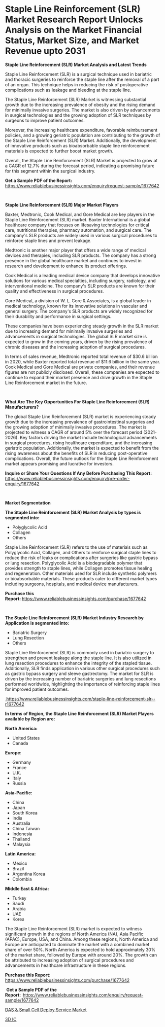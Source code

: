 <p><h1>Staple Line Reinforcement (SLR) Market Research Report Unlocks Analysis on the Market Financial Status, Market Size, and Market Revenue upto 2031</h1></p><p><strong>Staple Line Reinforcement (SLR) Market Analysis and Latest Trends</strong></p>
<p><p>Staple Line Reinforcement (SLR) is a surgical technique used in bariatric and thoracic surgeries to reinforce the staple line after the removal of a part of an organ. This technique helps in reducing the risk of postoperative complications such as leakage and bleeding at the staple line.</p><p>The Staple Line Reinforcement (SLR) Market is witnessing substantial growth due to the increasing prevalence of obesity and the rising demand for minimally invasive surgeries. The market is also driven by advancements in surgical technologies and the growing adoption of SLR techniques by surgeons to improve patient outcomes.</p><p>Moreover, the increasing healthcare expenditure, favorable reimbursement policies, and a growing geriatric population are contributing to the growth of the Staple Line Reinforcement (SLR) Market. Additionally, the development of innovative products such as bioabsorbable staple line reinforcement materials is expected to further boost market growth.</p><p>Overall, the Staple Line Reinforcement (SLR) Market is projected to grow at a CAGR of 12.7% during the forecast period, indicating a promising future for this segment within the surgical industry.</p></p>
<p><strong>Get a Sample PDF of the Report:&nbsp;</strong> <a href="https://www.reliablebusinessinsights.com/enquiry/request-sample/1677642">https://www.reliablebusinessinsights.com/enquiry/request-sample/1677642</a></p>
<p>&nbsp;</p>
<p><strong>Staple Line Reinforcement (SLR) Major Market Players</strong></p>
<p><p>Baxter, Medtronic, Cook Medical, and Gore Medical are key players in the Staple Line Reinforcement (SLR) market. Baxter International is a global healthcare company that focuses on lifesaving technologies for critical care, nutritional therapies, pharmacy automation, and surgical care. The company's SLR products are widely used in various surgical procedures to reinforce staple lines and prevent leakage. </p><p>Medtronic is another major player that offers a wide range of medical devices and therapies, including SLR products. The company has a strong presence in the global healthcare market and continues to invest in research and development to enhance its product offerings.</p><p>Cook Medical is a leading medical device company that develops innovative solutions for various medical specialties, including surgery, radiology, and interventional medicine. The company's SLR products are known for their quality and effectiveness in surgical procedures.</p><p>Gore Medical, a division of W. L. Gore & Associates, is a global leader in medical technology, known for its innovative solutions in vascular and general surgery. The company's SLR products are widely recognized for their durability and performance in surgical settings.</p><p>These companies have been experiencing steady growth in the SLR market due to increasing demand for minimally invasive surgeries and advancements in surgical technologies. The global SLR market size is expected to grow in the coming years, driven by the rising prevalence of chronic diseases and the increasing adoption of surgical procedures. </p><p>In terms of sales revenue, Medtronic reported total revenue of $30.6 billion in 2020, while Baxter reported total revenue of $11.6 billion in the same year. Cook Medical and Gore Medical are private companies, and their revenue figures are not publicly disclosed. Overall, these companies are expected to continue to expand their market presence and drive growth in the Staple Line Reinforcement market in the future.</p></p>
<p>&nbsp;</p>
<p><strong>What Are The Key Opportunities For Staple Line Reinforcement (SLR) Manufacturers?</strong></p>
<p><p>The global Staple Line Reinforcement (SLR) market is experiencing steady growth due to the increasing prevalence of gastrointestinal surgeries and the growing adoption of minimally invasive procedures. The market is projected to witness a CAGR of around 5% over the forecast period (2021-2026). Key factors driving the market include technological advancements in surgical procedures, rising healthcare expenditure, and the increasing geriatric population. Additionally, the market is expected to benefit from the rising awareness about the benefits of SLR in reducing post-operative complications. Overall, the future outlook for the Staple Line Reinforcement market appears promising and lucrative for investors.</p></p>
<p><strong>Inquire or Share Your Questions If Any Before Purchasing This Report:</strong> <a href="https://www.reliablebusinessinsights.com/enquiry/pre-order-enquiry/1677642">https://www.reliablebusinessinsights.com/enquiry/pre-order-enquiry/1677642</a></p>
<p>&nbsp;</p>
<p><strong>Market Segmentation</strong></p>
<p><strong>The Staple Line Reinforcement (SLR) Market Analysis by types is segmented into:</strong></p>
<p><ul><li>Polyglycolic Acid</li><li>Collagen</li><li>Others</li></ul></p>
<p><p>Staple Line Reinforcement (SLR) refers to the use of materials such as Polyglycolic Acid, Collagen, and Others to reinforce surgical staple lines to reduce the risk of leaks or complications after surgeries like gastric bypass or lung resection. Polyglycolic Acid is a biodegradable polymer that provides strength to staple lines, while Collagen promotes tissue healing and regeneration. Other materials used for SLR include synthetic polymers or bioabsorbable materials. These products cater to different market types including surgeons, hospitals, and medical device manufacturers.</p></p>
<p><strong>Purchase this Report:&nbsp;</strong><a href="https://www.reliablebusinessinsights.com/purchase/1677642">https://www.reliablebusinessinsights.com/purchase/1677642</a></p>
<p>&nbsp;</p>
<p><strong>The Staple Line Reinforcement (SLR) Market Industry Research by Application is segmented into:</strong></p>
<p><ul><li>Bariatric Surgery</li><li>Lung Resection</li><li>Others</li></ul></p>
<p><p>Staple Line Reinforcement (SLR) is commonly used in bariatric surgery to strengthen and prevent leakage along the staple line. It is also utilized in lung resection procedures to enhance the integrity of the stapled tissue. Additionally, SLR finds application in various other surgical procedures such as gastric bypass surgery and sleeve gastrectomy. The market for SLR is driven by the increasing number of bariatric surgeries and lung resections performed worldwide, highlighting the importance of reinforcing staple lines for improved patient outcomes.</p></p>
<p><a href="https://www.reliablebusinessinsights.com/staple-line-reinforcement-slr--r1677642">&nbsp;https://www.reliablebusinessinsights.com/staple-line-reinforcement-slr--r1677642</a></p>
<p><strong>In terms of Region, the Staple Line Reinforcement (SLR) Market Players available by Region are:</strong></p>
<p>
    <p> <strong> North America: </strong>
        <ul>
            <li>United States</li>
            <li>Canada</li>
        </ul>
        </p> 
    <p> <strong> Europe: </strong>
        <ul>
            <li>Germany</li>
            <li>France</li>
            <li>U.K.</li>
            <li>Italy</li>
            <li>Russia</li>
        </ul>
        </p> 
    <p> <strong> Asia-Pacific: </strong>
        <ul>
            <li>China</li>
            <li>Japan</li>
            <li>South Korea</li>
            <li>India</li>
            <li>Australia</li>
            <li>China Taiwan</li>
            <li>Indonesia</li>
            <li>Thailand</li>
            <li>Malaysia</li>
        </ul>
        </p> 
    <p> <strong> Latin America: </strong>
        <ul>
            <li>Mexico</li>
            <li>Brazil</li>
            <li>Argentina Korea</li>
            <li>Colombia</li>
        </ul>
        </p> 
    <p> <strong> Middle East & Africa: </strong>
        <ul>
            <li>Turkey</li>
            <li>Saudi</li>
            <li>Arabia</li>
            <li>UAE</li>
            <li>Korea</li>
        </ul>
    </p>
    </p>
<p><p>The Staple Line Reinforcement (SLR) market is expected to witness significant growth in the regions of North America (NA), Asia Pacific (APAC), Europe, USA, and China. Among these regions, North America and Europe are anticipated to dominate the market with a combined market share of over 50%. North America is expected to hold approximately 30% of the market share, followed by Europe with around 20%. The growth can be attributed to increasing adoption of surgical procedures and advancements in healthcare infrastructure in these regions.</p></p>
<p><strong>Purchase this Report: </strong><a href="https://www.reliablebusinessinsights.com/purchase/1677642">https://www.reliablebusinessinsights.com/purchase/1677642</a></p>
<p>&nbsp;<strong>Get a Sample PDF of the Report:&nbsp;&nbsp;</strong><a href="https://www.reliablebusinessinsights.com/enquiry/request-sample/1677642">https://www.reliablebusinessinsights.com/enquiry/request-sample/1677642</a></p>
<p><strong></strong></p>
<p><p><a href="https://issuu.com/reportprime-2/docs/das-small-cell-deploy-service-market-size-2030.ppt">DAS & Small Cell Deploy Service Market</a></p><p><a href="https://github.com/hzumrdvas204296/Market-Research-Report-List-3/blob/main/8043734185348.md">3D IC</a></p></p>